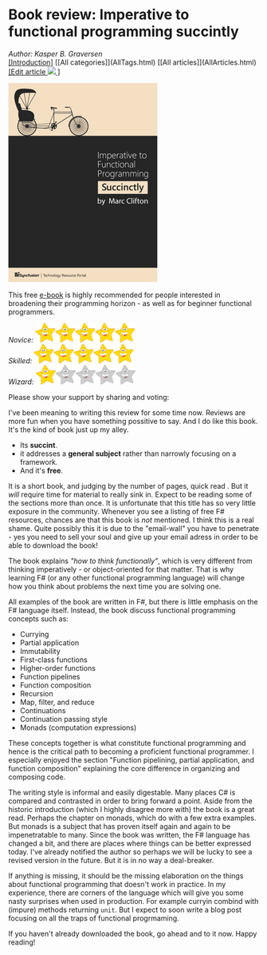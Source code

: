# Book review: Imperative to functional programming succintly
*Author: Kasper B. Graversen*
<br>[[Introduction]](<BaseUrl/>) [[All categories]](<BaseUrl/>AllTags.html) [[All articles]](<BaseUrl/>AllArticles.html) [[Edit article <img src="http://firstclassthoughts.co.uk/img/edit.png"> ]](<GithubPageUrl/>)<br>
<Categories Tags="Book_Review, FSharp, Functional_Programming">
</Categories>

<img src="imperative_funtional.png">


This free [e-book](https://www.syncfusion.com/resources/techportal/details/ebooks/imperative) is highly recommended for people interested in broadening their programming horizon - as well as for beginner functional programmers.

*Novice:* <img src="star.jpg" width="40px"><img src="star.jpg" width="40px"><img src="star.jpg" width="40px"><img src="star.jpg" width="40px"><img src="star.jpg" width="40px">  
*Skilled:* <img src="star.jpg" width="40px"><img src="star.jpg" width="40px"><img src="star.jpg" width="40px"><img src="star.jpg" width="40px"><img src="star.jpg" width="40px">  
*Wizard:* <img src="star.jpg" width="40px"><img src="missingstar.jpg" width="40px"><img src="missingstar.jpg" width="40px"><img src="missingstar.jpg" width="40px"><img src="missingstar.jpg" width="40px">  

Please show your support by sharing and voting:
<SocialShareButtons>
</SocialShareButtons>

​I've been meaning to writing this review for some time now. Reviews are more fun when you have something possitive to say. And I do like this book. It's the kind of book just up my alley. 

  * Its **succint**.
  * it addresses a **general subject** rather than narrowly focusing on a framework. 
  * And it's **free**. 
  
It is a short book, and judging by the number of pages, quick read . But it *will* require time for material to really sink in. Expect to be reading some of the sections more than once. It is unfortunate that this title has so very little exposure in the community. Whenever you see a listing of free F# resources, chances are that this book is *not* mentioned. I think this is a real shame. Quite possibly this it is due to the "email-wall" you have to penetrate - yes you need to sell your soul and give up your email adress in order to be able to download the book!

The book explains *"how to think functionally"*, which is very different from thinking imperatively - or object-oriented for that matter. That is why learning F# (or any other functional programming language) will change how you think about problems the next time you are solving one. 

All examples of the book are written in F#, but there is little emphasis on the F# language itself. Instead, the book discuss functional programming concepts such as:

  * Currying
  * Partial application
  * Immutability
  * First-class functions
  * Higher-order functions
  * Function pipelines
  * Function composition
  * Recursion
  * Map, filter, and reduce
  * Continuations
  * Continuation passing style
  * Monads (computation expressions)

These concepts together is what constitute functional programming and hence is the critical path to becoming a proficient functional programmer. I especially enjoyed the section "Function pipelining, partial application, and function composition" explaining the core difference in organizing and composing code.

The writing style is informal and easily digestable. Many places C# is compared and contrasted in order to bring forward a point. Aside from the historic introduction (which I highly disagree more with) the book is a great read. Perhaps the chapter on monads, which do with a few extra examples. But monads is a subject that has proven itself again and again to be impenetratable to many. Since the book was written, the F# language has changed a bit, and there are places where things can be better expressed today. I've already notified the author so perhaps we will be lucky to see a revised version in the future. But it is in no way a deal-breaker.

If anything is missing, it should be the missing elaboration on the things about functional programming that doesn't work in practice. In my experience, there are corners of the language which will give you some nasty surprises when used in production. For example curryin combind with (impure) methods returning `unit`. But I expect to soon write a blog post focusing on all the traps of functional progrmaming.​

If you haven't already downloaded the book, go ahead and to it now. Happy reading!

<br><br>
<CommentText>
</CommentText>

<br><br>​
